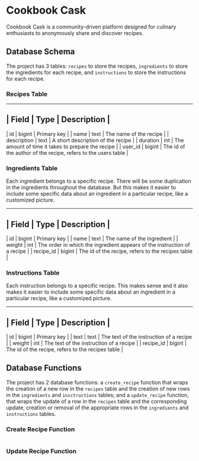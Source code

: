 # Cookbook Cask

Cookbook Cask is a community-driven platform designed for culinary enthusiasts
to anonymously share and discover recipes. 


## Database Schema

The project has 3 tables: `recipes` to store the recipes, `ingredients` to
store the ingredients for each recipe, and `instructions` to store the
instructions for each recipe.


### Recipes Table

---
| Field | Type | Description |
---
| id          | bigint | Primary key                                                   |
| name        | text   | The name of the recipe                                        |
| description | text   | A short description of the recipe                             |
| duration    | int    | The amount of time it takes to prepare the recipe             |
| user_id     | bigint | The id of the author of the recipe, refers to the users table |


###  Ingredients Table

Each ingredient belongs to a specific recipe. There will be some duplication in
the ingredients throughout the database. But this makes it easier to include
some specific data about an ingredient in a particular recipe, like a
customized picture.


---
| Field | Type | Description |
---
| id        | bigint | Primary key                                                              |
| name      | text   | The name of the ingredient                                               |
| weight    | int    | The order in which the ingredient appears of the instruction of a recipe |
| recipe_id | bigint | The id of the recipe, refers to the recipes table                        |


###  Instructions Table

Each instruction belongs to a specific recipe. This makes sense and it also
makes it easier to include some specific data about an ingredient in a
particular recipe, like a customized picture.

---
| Field | Type | Description |
---
| id        | bigint | Primary key                                       |
| text      | text   | The text of the instruction of a recipe           |
| weight    | int    | The text of the instruction of a recipe           |
| recipe_id | bigint | The id of the recipe, refers to the recipes table |


## Database Functions

The project has 2 database functions: a `create_recipe` function that wraps the
creation of a new row in the `recipes` table and the creation of new rows in
the `ingredients` and `insctructions` tables; and a `update_recipe` function,
that wraps the update of a row in the `recipes` table and the corresponding
update, creation or removal of the appropriate rows in the `ingredients` and
`instructions` tables.


### Create Recipe Function

```sql
```


### Update Recipe Function

```sql
```
